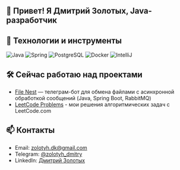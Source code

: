 ## 👋 Привет! Я Дмитрий Золотых, Java-разработчик

## 🚀 Технологии и инструменты
![Java](https://img.shields.io/badge/-Java-000?&logo=java)
![Spring](https://img.shields.io/badge/-Spring-000?&logo=spring)
![PostgreSQL](https://img.shields.io/badge/-PostgreSQL-000?&logo=postgresql)
![Docker](https://img.shields.io/badge/-Docker-000?&logo=docker)
![IntelliJ](https://img.shields.io/badge/-IntelliJ%20IDEA-000?&logo=intellij-idea)

## 🛠️ Сейчас работаю над проектами
- [File Nest](https://github.com/zolotyh-dk/file-nest) — телеграм-бот для обмена файлами c асинхронной обработкой сообщений (Java, Spring Boot, RabbitMQ)
- [LeetCode Problems](https://github.com/zolotyh-dk/leetcode) - мои решения алгоритмических задач с LeetCode.com

## 📫 Контакты

- Email: zolotyh.dk@gmail.com
- Telegram: [@zolotyh_dmitry](https://t.me/zolotyh_dmitry)
- LinkedIn: [Дмитрий Золотых](www.linkedin.com/in/дмитрий-золотых-711a66209)

